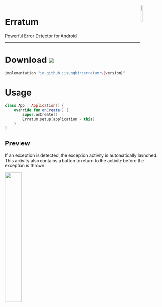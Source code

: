 <img src="https://user-images.githubusercontent.com/40740128/135403661-6942d23f-57be-48ba-84c6-01cd253253e3.png" align="right" width="12%"/>

# Erratum
Powerful Error Detector for Android

---

# Download [![](https://img.shields.io/maven-central/v/io.github.jisungbin/erratum)](https://search.maven.org/artifact/io.github.jisungbin/erratum)

```groovy
implementation "io.github.jisungbin:erratum:${version}"
```

# Usage
```kotlin
class App : Application() {
    override fun onCreate() {
        super.onCreate()
        Erratum.setup(application = this)
    }
}
```

## Preview
If an exception is detected, the exception activity is automatically launched. This activity also contains a button to return to the activity before the exception is thrown.

<img src="https://user-images.githubusercontent.com/40740128/135404241-7a737778-e310-4bf3-9634-00192050ab09.png" width="33%" />
